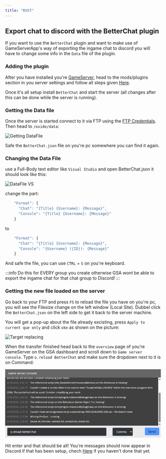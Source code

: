 ```yaml
---
title: "RUST"
---
```


## Export chat to discord with the BetterChat plugin

If you want to use the `BetterChat` plugin and want to make use of GameServerApp's way of exporting the ingame chat to discord you will have to change some info in the `Data` file of the plugin.

### Adding the plugin

After you have installed you're [GameServer](https://docs.gameserverapp.com/dashboard/game_servers/getting_started), head to the mods/plugins section in you server settings and follow all steps given [Here](https://docs.gameserverapp.com/dashboard/game_servers/mods_plugins).

Once it's all setup install `BetterChat` and start the server (all changes after this can be done while the server is running).

### Getting the Data file

Once the server is started connect to it via FTP using the [FTP Credentials](https://docs.gameserverapp.com/dashboard/game_servers/getting_started/#connect--ftp-info). 
Then head to `/oxide/data`:

![Getting DataFile](/img/dashboard/gameserver/game_specific/Getting_DataFile.png)

Safe the `BetterChat.json`  file on you're pc somewhere you can find it again. 

### Changing the Data File

use a Full-Body text editor like `Visual Studio` and open BetterChat.json it should look like this:

![DataFile VS](/img/dashboard/gameserver/game_specific/DataFile_VS.png)

change the part:

```js
    "Format": {
      "Chat": "{Title} {Username}: {Message}",
      "Console": "{Title} {Username}: {Message}"
    }
```

to

```js
    "Format": {
      "Chat": "{Title} {Username}: {Message}",
      "Console": "{Username} ({ID}): {Message}"
    }
```

And safe the file, you can use `CTRL` + `S` on you're keyboard.

:::info Do this for EVERY group you create 
otherwise GSA wont be able to export the ingame chat for that chat group to Discord! 
:::

### Getting the new file loaded on the server

Go back to your FTP and press `F5` to reload the file you have on you're pc, you will see the Filesize change on the left window (Local Site).
Dubbel click the `BetterChat.json` on the left side to get it back to the server machine.

You will get a pop-up about the file already excisting, press `Apply to current que only` and click `oke` as shown on the picture:

![Target replacing](/img/dashboard/gameserver/game_specific/Target_replacing.png)

When the transfer finished head back to the `overview` page of you're GameServer on the GSA dashboard and scroll down to `Game server console`. Type `o.reload BetterChat` and make sure the dropdown next to it is on Command:

![Reload Plugin](Documentation/static/img/dashboard/gameserver/game_specific/Reload_plugin.png)

Hit enter and that should be all! You're messages should now appear in Discord if that has been setup, chech [Here](https://docs.gameserverapp.com/dashboard/discord-bot#discord--cluster-chat) if you haven't done that yet.
